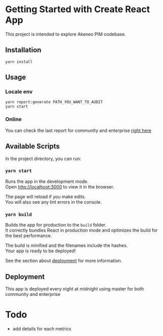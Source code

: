 # Getting Started with Create React App

This project is intended to explore Akeneo PIM codebase.

## Installation

    yarn install

## Usage

### Locale env

    yarn report:generate PATH_YOU_WANT_TO_AUDIT
    yarn start

### Online

You can check the last report for community and enterprise [right here](https://akeneo.github.io/front-metrics/#/)

## Available Scripts

In the project directory, you can run:

### `yarn start`

Runs the app in the development mode.\
Open [http://localhost:3000](http://localhost:3000) to view it in the browser.

The page will reload if you make edits.\
You will also see any lint errors in the console.

### `yarn build`

Builds the app for production to the `build` folder.\
It correctly bundles React in production mode and optimizes the build for the best performance.

The build is minified and the filenames include the hashes.\
Your app is ready to be deployed!

See the section about [deployment](https://facebook.github.io/create-react-app/docs/deployment) for more information.

## Deployment

This app is deployed every night at midnight using master for both community and enterprise

# Todo

- add details for each metrics
